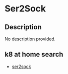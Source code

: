 # Ser2Sock

## Description

No description provided.

## k8 at home search

- [ser2sock](https://nanne.dev/k8s-at-home-search/#/ser2sock)
